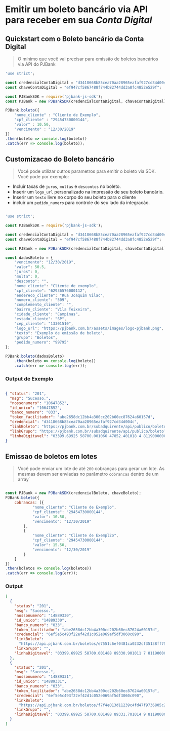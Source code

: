 
# Emitir um boleto bancário via API para receber em sua *Conta Digital*

## Quickstart com o Boleto bancário da Conta Digital 

> O mínimo que você vai precisar para emissão de boletos bancários via API do PJBank

```javascript
'use strict';

const credencialContaDigital = "d3418668b85cea70aa28965eafaf927cd34d004c";
const chaveContaDigital = "ef947cf5867488f744b82744dd3a8fc4852e529f";

const PJBankSDK = require('pjbank-js-sdk');
const PJBank = new PJBankSDK(credencialContaDigital, chaveContaDigital);

PJBank.boleto({
    "nome_cliente" : "Cliente de Exemplo",
    "cpf_cliente" : "29454730000144",
    "valor" : 10.50,
    "vencimento" : "12/30/2019"
})
.then(boleto => console.log(boleto))
.catch(err => console.log(boleto));
```

## Customizacao do Boleto bancário

> Você pode utilizar outros parametros para emitir o boleto via SDK. Você pode por exemplo: 

* Incluir taxas de `juros`, `multas` e `descontos` no boleto. 
* Inserir um `logo_url` personalizado na impressão de seu boleto bancário. 
* Inserir um `texto` livre no corpo do seu boleto para o cliente
* incluir um `pedido_numero` para controle do seu lado da integracão.

```javascript

'use strict';

const PJBankSDK = require('pjbank-js-sdk');

const credencialContaDigital = "d3418668b85cea70aa28965eafaf927cd34d004c";
const chaveContaDigital = "ef947cf5867488f744b82744dd3a8fc4852e529f";

const PJBank = new PJBankSDK(credencialContaDigital, chaveContaDigital);

const dadosBoleto = {
    "vencimento": "12/30/2019",
    "valor": 50.5,
    "juros": 0,
    "multa": 0,
    "desconto": "",
    "nome_cliente": "Cliente de exemplo",
    "cpf_cliente": "62936576000112",
    "endereco_cliente": "Rua Joaquim Vilac",
    "numero_cliente": "509",
    "complemento_cliente": "",
    "bairro_cliente": "Vila Teixeira",
    "cidade_cliente": "Campinas",
    "estado_cliente": "SP",
    "cep_cliente": "13301510",
    "logo_url": "https://pjbank.com.br/assets/images/logo-pjbank.png",
    "texto": "Exemplo de emissão de boleto",
    "grupo": "Boletos",
    "pedido_numero": "99795"
};

PJBank.boleto(dadosBoleto)
    .then(boleto => console.log(boleto))
    .catch(err => console.log(err));

```

### Output de Exemplo

```json

{ "status": "201",
  "msg": "Sucesso.",
  "nossonumero": "10647852",
  "id_unico": "10647852",
  "banco_numero": "033",
  "token_facilitador": "abe2658dc12bb4a300cc202b60ec87624a60157d",
  "credencial": "d3418668b85cea70aa28965eafaf927cd34d004c",
  "linkBoleto": "https://pjbank.com.br/subadquirente/api/publico/boleto?i=ac0e56cb6327716148026058dbd766405a956b81",
  "linkGrupo": "https://pjbank.com.br/subadquirente/api/publico/boleto?g=cea7286b0db4f1f950ed9725bcfad201f7e60e87",
  "linhaDigitavel": "03399.69925 58700.001066 47852.401018 4 81190000005050" 
}

```

## Emissao de boletos em lotes

> Você pode enviar um lote de até `200` cobranças para gerar um lote. As mesmas devem ser enviadas no parâmetro `cobrancas` dentro de um array`

```javascript

const PJBank = new PJBankSDK(credencialBoleto, chaveBoleto);
PJBank.boleto({
    cobrancas: [{
            "nome_cliente": "Cliente de Exemplo",
            "cpf_cliente": "29454730000144",
            "valor": 10.50,
            "vencimento": "12/30/2019"
        },
        {
            "nome_cliente": "Cliente de Exempl2o",
            "cpf_cliente": "29454730000144",
            "valor": 15.50,
            "vencimento": "12/30/2019"
        }
    ]
})
.then(boletos => console.log(boletos))
.catch(err => console.log(err));
```

### Output 

```json
[
  {
    "status": "201",
    "msg": "Sucesso.",
    "nossonumero": "14889330",
    "id_unico": "14889330",
    "banco_numero": "033",
    "token_facilitador": "abe2658dc12bb4a300cc202b60ec87624a60157d",
    "credencial": "6ef5e5c493f22ef42d1c052e069af5df3060c090",
    "linkBoleto":
      "https://api.pjbank.com.br/boletos/e7551c6ef0481ca0232cf35138ff754bc32e943f",
    "linkGrupo": "",
    "linhaDigitavel": "03399.69925 58700.001488 89330.901011 7 81190000001050"
  },
  {
    "status": "201",
    "msg": "Sucesso.",
    "nossonumero": "14889331",
    "id_unico": "14889331",
    "banco_numero": "033",
    "token_facilitador": "abe2658dc12bb4a300cc202b60ec87624a60157d",
    "credencial": "6ef5e5c493f22ef42d1c052e069af5df3060c090",
    "linkBoleto":
      "https://api.pjbank.com.br/boletos/f7f4e013d11239c4fd47f9736805c2df37d416e5",
    "linkGrupo": "",
    "linhaDigitavel": "03399.69925 58700.001488 89331.701014 9 81190000001550"
  }
]
```